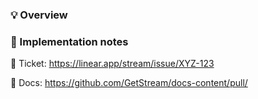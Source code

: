 ### 💡 Overview

### 📝 Implementation notes

🎫 Ticket: https://linear.app/stream/issue/XYZ-123

📑 Docs: https://github.com/GetStream/docs-content/pull/<id>
